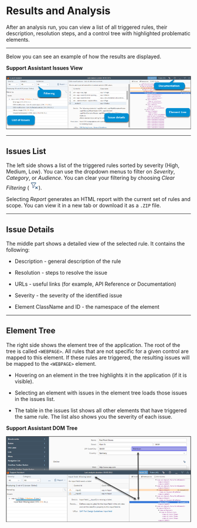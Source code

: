 <!-- loiof09fab15373b4735a36cbc3cace0c1f4 -->

# Results and Analysis

After an analysis run, you can view a list of all triggered rules, their description, resolution steps, and a control tree with highlighted problematic elements.

***

Below you can see an example of how the results are displayed.

  
  
**Support Assistant Issues View**

![](images/loio78c90c54cda34b0091c96424bba7a55e_HiRes.png "Support Assistant Issues View")

***

## Issues List

The left side shows a list of the triggered rules sorted by severity \(High, Medium, Low\). You can use the dropdown menus to filter on *Severity*, *Category*, or *Audience*. You can clear your filtering by choosing *Clear Filtering* \(![](../01_Whats-New/images/loio4a0cf3bc3f7244549cf95901077aa6ae_HiRes.png)\).

Selecting *Report* generates an HTML report with the current set of rules and scope. You can view it in a new tab or download it as a `.ZIP` file.

***

## Issue Details

The middle part shows a detailed view of the selected rule. It contains the following:

-   Description - general description of the rule

-   Resolution - steps to resolve the issue

-   URLs - useful links \(for example, API Reference or Documentation\)

-   Severity - the severity of the identified issue

-   Element ClassName and ID - the namespace of the element


***

## Element Tree

The right side shows the element tree of the application. The root of the tree is called `<WEBPAGE>`. All rules that are not specific for a given control are mapped to this element. If these rules are triggered, the resulting issues will be mapped to the `<WEBPAGE>` element.

-   Hovering on an element in the tree highlights it in the application \(if it is visible\).

-   Selecting an element with issues in the element tree loads those issues in the issues list.

-   The table in the issues list shows all other elements that have triggered the same rule. The list also shows you the severity of each issue.


  
  
**Support Assistant DOM Tree**

![](images/loio4c280d1c4c5f40359f72f5f7ec22b982_HiRes.png "Support Assistant DOM Tree")

